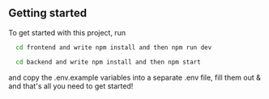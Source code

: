 

## Getting started

To get started with this project, run

```bash
  cd frontend and write npm install and then npm run dev
```
```bash
  cd backend and write npm install and then npm start
```



and copy the .env.example variables into a separate .env file, fill them out & and that's all you need to get started!


